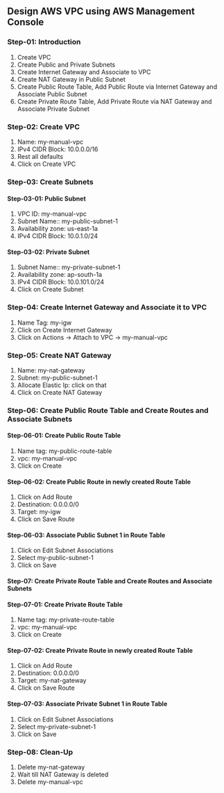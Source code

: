 ## Design AWS VPC using AWS Management Console
### Step-01: Introduction
1. Create VPC
2. Create Public and Private Subnets
3. Create Internet Gateway and Associate to VPC
4. Create NAT Gateway in Public Subnet
5. Create Public Route Table, Add Public Route via Internet Gateway and Associate Public Subnet
6. Create Private Route Table, Add Private Route via NAT Gateway and Associate Private Subnet

### Step-02: Create VPC
1. Name: my-manual-vpc
2. IPv4 CIDR Block: 10.0.0.0/16
3. Rest all defaults
4. Click on Create VPC

### Step-03: Create Subnets
#### Step-03-01: Public Subnet
1. VPC ID: my-manual-vpc
2. Subnet Name:: my-public-subnet-1
3. Availability zone: us-east-1a
4. IPv4 CIDR Block: 10.0.1.0/24

#### Step-03-02: Private Subnet
1. Subnet Name:: my-private-subnet-1
2. Availability zone: ap-south-1a
3. IPv4 CIDR Block: 10.0.101.0/24
4. Click on Create Subnet

### Step-04: Create Internet Gateway and Associate it to VPC
1. Name Tag: my-igw
2. Click on Create Internet Gateway
3. Click on Actions -> Attach to VPC -> my-manual-vpc

### Step-05: Create NAT Gateway
1. Name: my-nat-gateway
2. Subnet: my-public-subnet-1
3. Allocate Elastic Ip: click on that
4. Click on Create NAT Gateway

### Step-06: Create Public Route Table and Create Routes and Associate Subnets
#### Step-06-01: Create Public Route Table
1. Name tag: my-public-route-table
2. vpc: my-manual-vpc
3. Click on Create

#### Step-06-02: Create Public Route in newly created Route Table
1. Click on Add Route
2. Destination: 0.0.0.0/0
3. Target: my-igw
4. Click on Save Route

#### Step-06-03: Associate Public Subnet 1 in Route Table
1. Click on Edit Subnet Associations
2. Select my-public-subnet-1
3. Click on Save

#### Step-07: Create Private Route Table and Create Routes and Associate Subnets
#### Step-07-01: Create Private Route Table
1. Name tag: my-private-route-table
2. vpc: my-manual-vpc
3. Click on Create
#### Step-07-02: Create Private Route in newly created Route Table
1. Click on Add Route
2. Destination: 0.0.0.0/0
3. Target: my-nat-gateway
4. Click on Save Route
#### Step-07-03: Associate Private Subnet 1 in Route Table
1. Click on Edit Subnet Associations
2. Select my-private-subnet-1
3. Click on Save

### Step-08: Clean-Up
1. Delete my-nat-gateway
2. Wait till NAT Gateway is deleted
3. Delete my-manual-vpc

